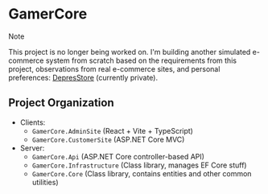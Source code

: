 # GamerCore

> [!NOTE]
> This project is no longer being worked on. I'm building another simulated e-commerce system from scratch based on the requirements from this project, observations from real e-commerce sites, and personal preferences: [DepresStore](https://github.com/maqnitude/DepresStore) (currently private).

## Project Organization

- Clients:
  - `GamerCore.AdminSite` (React + Vite + TypeScript)
  - `GamerCore.CustomerSite` (ASP.NET Core MVC)
- Server:
  - `GamerCore.Api` (ASP.NET Core controller-based API)
  - `GamerCore.Infrastructure` (Class library, manages EF Core stuff)
  - `GamerCore.Core` (Class library, contains entities and other common utilities)
